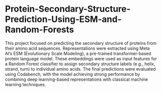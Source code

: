 # Protein-Secondary-Structure-Prediction-Using-ESM-and-Random-Forests
This project focused on predicting the secondary structure of proteins from their amino acid sequences. Representations were extracted using Meta AI’s ESM (Evolutionary Scale Modeling), a pre-trained transformer-based protein language model. These embeddings were used as input features for a Random Forest classifier to assign secondary structure labels (e.g., helix, strand, turn) to individual amino acids. The final predictions were evaluated using Codabench, with the model achieving strong performance by combining deep learning-based representations with classical machine learning techniques.


